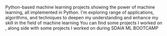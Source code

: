 Python-based machine learning projects 
showing the power of machine learning, all implemented in Python.
I'm exploring range of applications, algorithms, and techniques to deepen my understanding and enhance my skill in the field of machine learning
You can find some projects I worked on , along side with some projects I worked on during SDAIA ML BOOTCAMP
